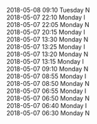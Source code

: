 2018-05-08 09:10 Tuesday  N  
2018-05-07 22:10 Monday  I  
2018-05-07 22:05 Monday  N  
2018-05-07 20:15 Monday  I  
2018-05-07 13:30 Monday  N  
2018-05-07 13:25 Monday  I  
2018-05-07 13:20 Monday  N  
2018-05-07 13:15 Monday  I  
2018-05-07 09:10 Monday  N  
2018-05-07 08:55 Monday  I  
2018-05-07 08:50 Monday  N  
2018-05-07 06:55 Monday  I  
2018-05-07 06:50 Monday  N  
2018-05-07 06:40 Monday  I  
2018-05-07 06:30 Monday  N  
